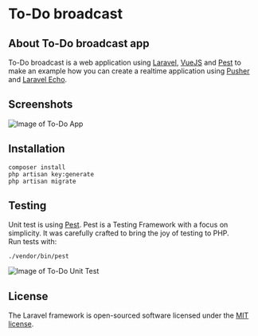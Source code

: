 # To-Do broadcast

## About To-Do broadcast app
To-Do broadcast is a web application using [Laravel](https://laravel.com), [VueJS](https://vuejs.org) and [Pest](https://pestphp.com/) to make an example how you can create a realtime application using [Pusher](https://pusher.com) and [Laravel Echo](https://laravel.com/docs/7.x/broadcasting#installing-laravel-echo). 

## Screenshots
![Image of To-Do App](https://aldorg.com/todoapp.png)

## Installation
```
composer install
php artisan key:generate
php artisan migrate
```

## Testing
Unit test is using [Pest](https://pestphp.com/). Pest is a Testing Framework with a focus on simplicity. It was carefully crafted to bring the joy of testing to PHP.  
Run tests with:
```
./vendor/bin/pest
```
![Image of To-Do Unit Test](https://aldorg.com/todounit.png#1)

## License

The Laravel framework is open-sourced software licensed under the [MIT license](https://opensource.org/licenses/MIT).
